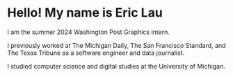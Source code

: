 # Hello! My name is Eric Lau

I am the summer 2024 Washington Post Graphics intern.

I previously worked at The Michigan Daily, The San Francisco Standard, and The Texas Tribune as a software engineer and data journalist.

I studied computer science and digital studies at the University of Michigan.
